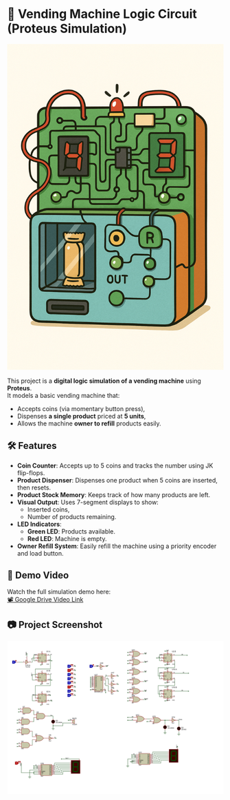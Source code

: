 # 🧃 Vending Machine Logic Circuit (Proteus Simulation)

![Animated Demo](photos/animated.png)

This project is a **digital logic simulation of a vending machine** using **Proteus**.  
It models a basic vending machine that:
- Accepts coins (via momentary button press),
- Dispenses **a single product** priced at **5 units**,
- Allows the machine **owner to refill** products easily.

## 🛠 Features
- **Coin Counter**: Accepts up to 5 coins and tracks the number using JK flip-flops.
- **Product Dispenser**: Dispenses one product when 5 coins are inserted, then resets.
- **Product Stock Memory**: Keeps track of how many products are left.
- **Visual Output**: Uses 7-segment displays to show:
  - Inserted coins,
  - Number of products remaining.
- **LED Indicators**:
  - **Green LED**: Products available.
  - **Red LED**: Machine is empty.
- **Owner Refill System**: Easily refill the machine using a priority encoder and load button.

## 🎥 Demo Video
Watch the full simulation demo here:  
[📽️ Google Drive Video Link](https://drive.google.com/file/d/1nu4CfB5IWETVG8toQIkKah-1oBYVqLq-/view?usp=drive_link)

## 📷 Project Screenshot
![Final Circuit Screenshot](photos/final.png)

